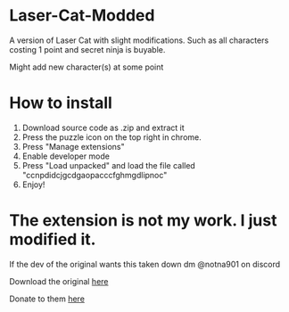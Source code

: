 # Laser-Cat-Modded

A version of Laser Cat with slight modifications. Such as all characters costing 1 point and secret ninja is buyable. 

Might add new character(s) at some point



# How to install

1. Download source code as .zip and extract it
2. Press the puzzle icon on the top right in chrome.
3. Press "Manage extensions"
4. Enable developer mode
6. Press "Load unpacked" and load the file called "ccnpdidcjgcdgaopacccfghmgdlipnoc"
7. Enjoy!



# The extension is not my work. I just modified it. 
If the dev of the original wants this taken down dm @notna901 on discord

Download the original [here](https://chromewebstore.google.com/detail/laser-cat/ccnpdidcjgcdgaopacccfghmgdlipnoc)

Donate to them [here](https://buymeacoffee.com/andreasmehlsen/e/76384)
